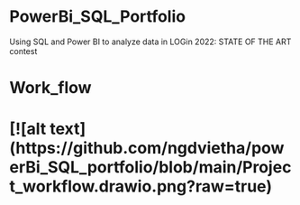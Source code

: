 # PowerBi_SQL_Portfolio
Using SQL and Power BI to analyze data in LOGin 2022: STATE OF THE ART contest
<h1>Work_flow<h1>
[![alt text](https://github.com/ngdvietha/powerBi_SQL_portfolio/blob/main/Project_workflow.drawio.png?raw=true)
